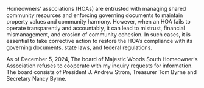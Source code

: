 Homeowners’ associations (HOAs) are entrusted with managing shared community resources and enforcing governing documents to maintain property values and community harmony. However, when an HOA fails to operate transparently and accountably, it can lead to mistrust, financial mismanagement, and erosion of community cohesion. In such cases, it is essential to take corrective action to restore the HOA’s compliance with its governing documents, state laws, and federal regulations.

As of December 5, 2024, The board of Majestic Woods South Homeowner's Association refuses to cooperate with my inquiry requests for information.
The board consists of President J. Andrew Strom, Treasurer Tom Byrne and Secretary Nancy Byrne.

